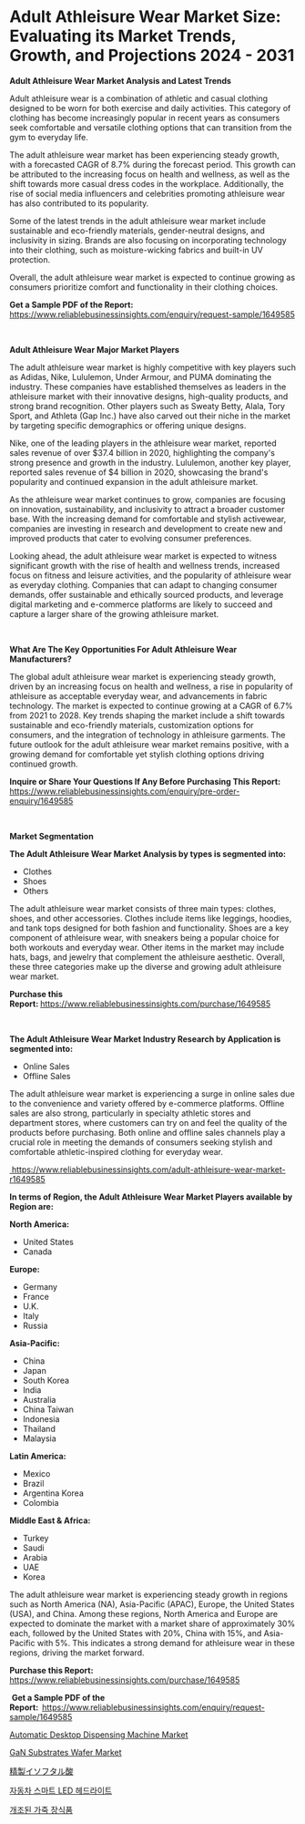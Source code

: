 <p><h1>Adult Athleisure Wear Market Size: Evaluating its Market Trends, Growth, and Projections 2024 - 2031</h1></p><p><strong>Adult Athleisure Wear Market Analysis and Latest Trends</strong></p>
<p><p>Adult athleisure wear is a combination of athletic and casual clothing designed to be worn for both exercise and daily activities. This category of clothing has become increasingly popular in recent years as consumers seek comfortable and versatile clothing options that can transition from the gym to everyday life.</p><p>The adult athleisure wear market has been experiencing steady growth, with a forecasted CAGR of 8.7% during the forecast period. This growth can be attributed to the increasing focus on health and wellness, as well as the shift towards more casual dress codes in the workplace. Additionally, the rise of social media influencers and celebrities promoting athleisure wear has also contributed to its popularity.</p><p>Some of the latest trends in the adult athleisure wear market include sustainable and eco-friendly materials, gender-neutral designs, and inclusivity in sizing. Brands are also focusing on incorporating technology into their clothing, such as moisture-wicking fabrics and built-in UV protection.</p><p>Overall, the adult athleisure wear market is expected to continue growing as consumers prioritize comfort and functionality in their clothing choices.</p></p>
<p><strong>Get a Sample PDF of the Report:&nbsp;</strong> <a href="https://www.reliablebusinessinsights.com/enquiry/request-sample/1649585">https://www.reliablebusinessinsights.com/enquiry/request-sample/1649585</a></p>
<p>&nbsp;</p>
<p><strong>Adult Athleisure Wear Major Market Players</strong></p>
<p><p>The adult athleisure wear market is highly competitive with key players such as Adidas, Nike, Lululemon, Under Armour, and PUMA dominating the industry. These companies have established themselves as leaders in the athleisure market with their innovative designs, high-quality products, and strong brand recognition. Other players such as Sweaty Betty, Alala, Tory Sport, and Athleta (Gap Inc.) have also carved out their niche in the market by targeting specific demographics or offering unique designs.</p><p>Nike, one of the leading players in the athleisure wear market, reported sales revenue of over $37.4 billion in 2020, highlighting the company's strong presence and growth in the industry. Lululemon, another key player, reported sales revenue of $4 billion in 2020, showcasing the brand's popularity and continued expansion in the adult athleisure market.</p><p>As the athleisure wear market continues to grow, companies are focusing on innovation, sustainability, and inclusivity to attract a broader customer base. With the increasing demand for comfortable and stylish activewear, companies are investing in research and development to create new and improved products that cater to evolving consumer preferences.</p><p>Looking ahead, the adult athleisure wear market is expected to witness significant growth with the rise of health and wellness trends, increased focus on fitness and leisure activities, and the popularity of athleisure wear as everyday clothing. Companies that can adapt to changing consumer demands, offer sustainable and ethically sourced products, and leverage digital marketing and e-commerce platforms are likely to succeed and capture a larger share of the growing athleisure market.</p></p>
<p>&nbsp;</p>
<p><strong>What Are The Key Opportunities For Adult Athleisure Wear Manufacturers?</strong></p>
<p><p>The global adult athleisure wear market is experiencing steady growth, driven by an increasing focus on health and wellness, a rise in popularity of athleisure as acceptable everyday wear, and advancements in fabric technology. The market is expected to continue growing at a CAGR of 6.7% from 2021 to 2028. Key trends shaping the market include a shift towards sustainable and eco-friendly materials, customization options for consumers, and the integration of technology in athleisure garments. The future outlook for the adult athleisure wear market remains positive, with a growing demand for comfortable yet stylish clothing options driving continued growth.</p></p>
<p><strong>Inquire or Share Your Questions If Any Before Purchasing This Report:</strong> <a href="https://www.reliablebusinessinsights.com/enquiry/pre-order-enquiry/1649585">https://www.reliablebusinessinsights.com/enquiry/pre-order-enquiry/1649585</a></p>
<p>&nbsp;</p>
<p><strong>Market Segmentation</strong></p>
<p><strong>The Adult Athleisure Wear Market Analysis by types is segmented into:</strong></p>
<p><ul><li>Clothes</li><li>Shoes</li><li>Others</li></ul></p>
<p><p>The adult athleisure wear market consists of three main types: clothes, shoes, and other accessories. Clothes include items like leggings, hoodies, and tank tops designed for both fashion and functionality. Shoes are a key component of athleisure wear, with sneakers being a popular choice for both workouts and everyday wear. Other items in the market may include hats, bags, and jewelry that complement the athleisure aesthetic. Overall, these three categories make up the diverse and growing adult athleisure wear market.</p></p>
<p><strong>Purchase this Report:&nbsp;</strong><a href="https://www.reliablebusinessinsights.com/purchase/1649585">https://www.reliablebusinessinsights.com/purchase/1649585</a></p>
<p>&nbsp;</p>
<p><strong>The Adult Athleisure Wear Market Industry Research by Application is segmented into:</strong></p>
<p><ul><li>Online Sales</li><li>Offline Sales</li></ul></p>
<p><p>The adult athleisure wear market is experiencing a surge in online sales due to the convenience and variety offered by e-commerce platforms. Offline sales are also strong, particularly in specialty athletic stores and department stores, where customers can try on and feel the quality of the products before purchasing. Both online and offline sales channels play a crucial role in meeting the demands of consumers seeking stylish and comfortable athletic-inspired clothing for everyday wear.</p></p>
<p><a href="https://www.reliablebusinessinsights.com/adult-athleisure-wear-market-r1649585">&nbsp;https://www.reliablebusinessinsights.com/adult-athleisure-wear-market-r1649585</a></p>
<p><strong>In terms of Region, the Adult Athleisure Wear Market Players available by Region are:</strong></p>
<p>
    <p> <strong> North America: </strong>
        <ul>
            <li>United States</li>
            <li>Canada</li>
        </ul>
        </p> 
    <p> <strong> Europe: </strong>
        <ul>
            <li>Germany</li>
            <li>France</li>
            <li>U.K.</li>
            <li>Italy</li>
            <li>Russia</li>
        </ul>
        </p> 
    <p> <strong> Asia-Pacific: </strong>
        <ul>
            <li>China</li>
            <li>Japan</li>
            <li>South Korea</li>
            <li>India</li>
            <li>Australia</li>
            <li>China Taiwan</li>
            <li>Indonesia</li>
            <li>Thailand</li>
            <li>Malaysia</li>
        </ul>
        </p> 
    <p> <strong> Latin America: </strong>
        <ul>
            <li>Mexico</li>
            <li>Brazil</li>
            <li>Argentina Korea</li>
            <li>Colombia</li>
        </ul>
        </p> 
    <p> <strong> Middle East & Africa: </strong>
        <ul>
            <li>Turkey</li>
            <li>Saudi</li>
            <li>Arabia</li>
            <li>UAE</li>
            <li>Korea</li>
        </ul>
    </p>
    </p>
<p><p>The adult athleisure wear market is experiencing steady growth in regions such as North America (NA), Asia-Pacific (APAC), Europe, the United States (USA), and China. Among these regions, North America and Europe are expected to dominate the market with a market share of approximately 30% each, followed by the United States with 20%, China with 15%, and Asia-Pacific with 5%. This indicates a strong demand for athleisure wear in these regions, driving the market forward.</p></p>
<p><strong>Purchase this Report: </strong><a href="https://www.reliablebusinessinsights.com/purchase/1649585">https://www.reliablebusinessinsights.com/purchase/1649585</a></p>
<p>&nbsp;<strong>Get a Sample PDF of the Report:&nbsp;&nbsp;</strong><a href="https://www.reliablebusinessinsights.com/enquiry/request-sample/1649585">https://www.reliablebusinessinsights.com/enquiry/request-sample/1649585</a></p>
<p><strong></strong></p>
<p><p><a href="https://github.com/jodemen/Market-Research-Report-List-3/blob/main/automatic-desktop-dispensing-machine-market.md">Automatic Desktop Dispensing Machine Market</a></p><p><a href="https://issuu.com/reportprime-2/docs/gan-substrates-wafer-market-size-2030.pptx">GaN Substrates Wafer Market</a></p><p><a href="https://github.com/dzy793153605/Market-Research-Report-List-2/blob/main/2288096109283.md">精製イソフタル酸</a></p><p><a href="https://github.com/PercyHagernes9778/Market-Research-Report-List-2/blob/main/9856121104165.md">자동차 스마트 LED 헤드라이트</a></p><p><a href="https://github.com/rsg307664904/Market-Research-Report-List-2/blob/main/3399709104164.md">개조된 가죽 장식품</a></p></p>